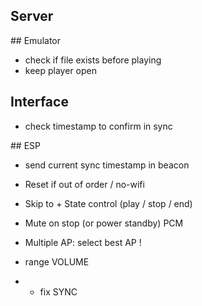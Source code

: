 
## Server




## Emulator

- check if file exists before playing
- keep player open

## Interface

- check timestamp to confirm in sync


## ESP

- send current sync timestamp in beacon

- Reset if out of order / no-wifi
- Skip to + State control (play / stop / end)

- Mute on stop (or power standby) PCM

- Multiple AP: select best AP !

- range VOLUME
- - fix SYNC
